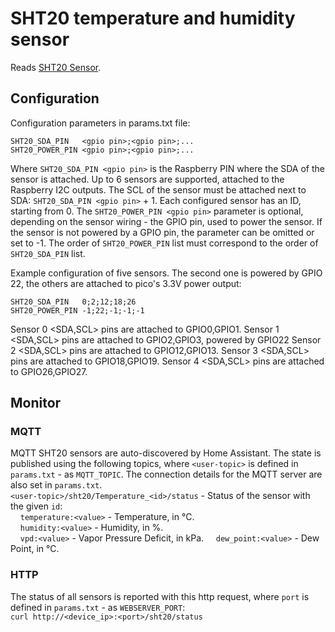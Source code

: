 # SHT20 temperature and humidity sensor

Reads [SHT20 Sensor](../../../../docs/Sensirion_Datasheet_Humidity_Sensor_SHT20.pdf).

## Configuration
Configuration parameters in params.txt file:
```
SHT20_SDA_PIN   <gpio pin>;<gpio pin>;...
SHT20_POWER_PIN <gpio pin>;<gpio pin>;...
```
Where `SHT20_SDA_PIN <gpio pin>` is the Raspberry PIN where the SDA of the sensor is attached. Up to 6 sensors are supported, attached to the Raspberry I2C outputs. The SCL of the sensor must be attached next to SDA: `SHT20_SDA_PIN <gpio pin>` + 1. Each configured sensor has an ID, starting from 0. The `SHT20_POWER_PIN <gpio pin>` parameter is optional, depending on the sensor wiring - the GPIO pin, used to power the sensor. If the sensor is not powered by a GPIO pin, the parameter can be omitted or set to -1. The order of `SHT20_POWER_PIN` list must correspond to the order of `SHT20_SDA_PIN` list.

Example configuration of five sensors. The second one is powered by GPIO 22, the others are attached to pico's 3.3V power output:
```
SHT20_SDA_PIN   0;2;12;18;26
SHT20_POWER_PIN -1;22;-1;-1;-1
```
Sensor 0 <SDA,SCL> pins are attached to GPIO0,GPIO1.
Sensor 1 <SDA,SCL> pins are attached to GPIO2,GPIO3, powered by GPIO22
Sensor 2 <SDA,SCL> pins are attached to GPIO12,GPIO13.
Sensor 3 <SDA,SCL> pins are attached to GPIO18,GPIO19.
Sensor 4 <SDA,SCL> pins are attached to GPIO26,GPIO27.

## Monitor
### MQTT
MQTT SHT20 sensors are auto-discovered by Home Assistant. The state is published using the following topics, where `<user-topic>` is defined in `params.txt` - as `MQTT_TOPIC`. The connection details for the MQTT server are also set in `params.txt`.  
`<user-topic>/sht20/Temperature_<id>/status` - Status of the sensor with the given `id`:  
&nbsp;&nbsp;&nbsp;&nbsp;`temperature:<value>` - Temperature, in °C.  
&nbsp;&nbsp;&nbsp;&nbsp;`humidity:<value>` - Humidity, in %.  
&nbsp;&nbsp;&nbsp;&nbsp;`vpd:<value>` - Vapor Pressure Deficit, in kPa.
&nbsp;&nbsp;&nbsp;&nbsp;`dew_point:<value>` - Dew Point, in °C.

### HTTP
The status of all sensors is reported with this http request, where `port` is defined in `params.txt` - as `WEBSERVER_PORT`:  
    `curl http://<device_ip>:<port>/sht20/status`

